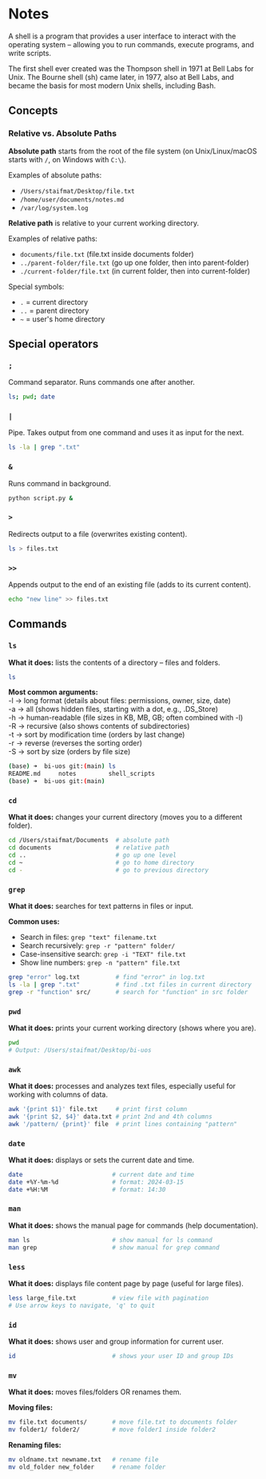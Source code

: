 # Notes

A shell is a program that provides a user interface to interact with the operating system – allowing you to run commands, execute programs, and write scripts.

The first shell ever created was the Thompson shell in 1971 at Bell Labs for Unix. The Bourne shell (sh) came later, in 1977, also at Bell Labs, and became the basis for most modern Unix shells, including Bash.

## Concepts

### Relative vs. Absolute Paths

**Absolute path** starts from the root of the file system (on Unix/Linux/macOS starts with `/`, on Windows with `C:\`).

Examples of absolute paths:
- `/Users/staifmat/Desktop/file.txt`
- `/home/user/documents/notes.md`
- `/var/log/system.log`

**Relative path** is relative to your current working directory.

Examples of relative paths:
- `documents/file.txt` (file.txt inside documents folder)
- `../parent-folder/file.txt` (go up one folder, then into parent-folder)
- `./current-folder/file.txt` (in current folder, then into current-folder)

Special symbols:
- `.` = current directory
- `..` = parent directory
- `~` = user's home directory

## Special operators

### `;`
Command separator. Runs commands one after another.
```bash
ls; pwd; date
```

### `|`
Pipe. Takes output from one command and uses it as input for the next.
```bash
ls -la | grep ".txt"
```

### `&`
Runs command in background.
```bash
python script.py &
```

### `>`
Redirects output to a file (overwrites existing content).
```bash
ls > files.txt
```

### `>>`
Appends output to the end of an existing file (adds to its current content).
```bash
echo "new line" >> files.txt
```

## Commands

### `ls`

**What it does:** lists the contents of a directory – files and folders.

```bash
ls
```

**Most common arguments:**<br>
-l → long format (details about files: permissions, owner, size, date)<br>
-a → all (shows hidden files, starting with a dot, e.g., .DS_Store)<br>
-h → human-readable (file sizes in KB, MB, GB; often combined with -l)<br>
-R → recursive (also shows contents of subdirectories)<br>
-t → sort by modification time (orders by last change)<br>
-r → reverse (reverses the sorting order)<br>
-S → sort by size (orders by file size)<br>
```bash
(base) ➜  bi-uos git:(main) ls
README.md     notes         shell_scripts
(base) ➜  bi-uos git:(main) 
```
### `cd`

**What it does:** changes your current directory (moves you to a different folder).

```bash
cd /Users/staifmat/Documents  # absolute path
cd documents                  # relative path
cd ..                         # go up one level
cd ~                          # go to home directory
cd -                          # go to previous directory
```

### `grep`

**What it does:** searches for text patterns in files or input.

**Common uses:**
- Search in files: `grep "text" filename.txt`
- Search recursively: `grep -r "pattern" folder/`
- Case-insensitive search: `grep -i "TEXT" file.txt`
- Show line numbers: `grep -n "pattern" file.txt`

```bash
grep "error" log.txt          # find "error" in log.txt
ls -la | grep ".txt"          # find .txt files in current directory
grep -r "function" src/       # search for "function" in src folder
```

### `pwd`

**What it does:** prints your current working directory (shows where you are).

```bash
pwd
# Output: /Users/staifmat/Desktop/bi-uos
```

### `awk`

**What it does:** processes and analyzes text files, especially useful for working with columns of data.

```bash
awk '{print $1}' file.txt     # print first column
awk '{print $2, $4}' data.txt # print 2nd and 4th columns
awk '/pattern/ {print}' file  # print lines containing "pattern"
```

### `date`

**What it does:** displays or sets the current date and time.

```bash
date                         # current date and time
date +%Y-%m-%d               # format: 2024-03-15
date +%H:%M                  # format: 14:30
```

### `man`

**What it does:** shows the manual page for commands (help documentation).

```bash
man ls                       # show manual for ls command
man grep                     # show manual for grep command
```

### `less`

**What it does:** displays file content page by page (useful for large files).

```bash
less large_file.txt          # view file with pagination
# Use arrow keys to navigate, 'q' to quit
```

### `id`

**What it does:** shows user and group information for current user.

```bash
id                           # shows your user ID and group IDs
```

### `mv`

**What it does:** moves files/folders OR renames them.

**Moving files:**
```bash
mv file.txt documents/       # move file.txt to documents folder
mv folder1/ folder2/         # move folder1 inside folder2
```

**Renaming files:**
```bash
mv oldname.txt newname.txt   # rename file
mv old_folder new_folder     # rename folder
```






